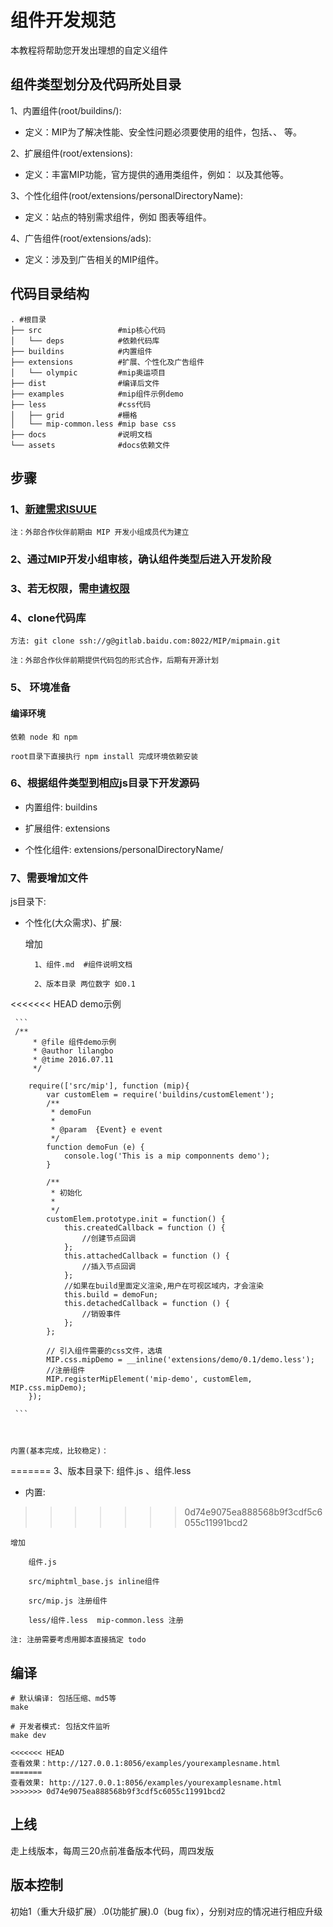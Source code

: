 # 组件开发规范

本教程将帮助您开发出理想的自定义组件

## 组件类型划分及代码所处目录

1、内置组件(root/buildins/): 
    
* 定义：MIP为了解决性能、安全性问题必须要使用的组件，包括<mip-img>、<mip-video>、<mip-pixl> 等。

2、扩展组件(root/extensions): 
    
* 定义：丰富MIP功能，官方提供的通用类组件，例如：<mip-iframe> 以及其他等。

3、个性化组件(root/extensions/personalDirectoryName): 

* 定义：站点的特别需求组件，例如 图表等组件。

4、广告组件(root/extensions/ads): 

* 定义：涉及到广告相关的MIP组件。

## 代码目录结构
```
. #根目录
├── src                 #mip核心代码
│   └── deps            #依赖代码库
├── buildins            #内置组件
├── extensions          #扩展、个性化及广告组件
│   └── olympic         #mip奥运项目
├── dist                #编译后文件
├── examples            #mip组件示例demo
├── less                #css代码
│   ├── grid            #栅格
│   └── mip-common.less #mip base css
├── docs                #说明文档
└── assets              #docs依赖文件
```

## 步骤

### 1、[新建需求ISUUE](http://gitlab.baidu.com/MIP/mipmain/issues)

    注：外部合作伙伴前期由 MIP 开发小组成员代为建立

### 2、通过MIP开发小组审核，确认组件类型后进入开发阶段

### 3、若无权限，需[申请权限](mailto:lilangbo@baidu.com/shenzhou@baidu.com)

### 4、clone代码库

    方法: git clone ssh://g@gitlab.baidu.com:8022/MIP/mipmain.git 
        
    注：外部合作伙伴前期提供代码包的形式合作，后期有开源计划

### 5、 环境准备

#### 编译环境

    依赖 node 和 npm

    root目录下直接执行 npm install 完成环境依赖安装

### 6、根据组件类型到相应js目录下开发源码

- 内置组件: buildins

- 扩展组件: extensions

- 个性化组件: extensions/personalDirectoryName/
    
### 7、需要增加文件

js目录下:
    
- 个性化(大众需求)、扩展: 
        
    增加 

        1、组件.md  #组件说明文档

        2、版本目录 两位数字 如0.1 

<<<<<<< HEAD
	 demo示例
	        
	 ```
	 /**
		 * @file 组件demo示例
		 * @author lilangbo
		 * @time 2016.07.11
		 */

		require(['src/mip'], function (mip){
		    var customElem = require('buildins/customElement');
		    /**
		     * demoFun
		     *
		     * @param  {Event} e event
		     */
		    function demoFun (e) {
		        console.log('This is a mip componnents demo');
		    }

		    /**
		     * 初始化
		     *
		     */
		    customElem.prototype.init = function() {
		        this.createdCallback = function () {
		            //创建节点回调
		        };
		        this.attachedCallback = function () {
		            //插入节点回调
		        };
		        //如果在build里面定义渲染,用户在可视区域内，才会渲染
		        this.build = demoFun;
		        this.detachedCallback = function () {
		            //销毁事件
		        };
		    };

		    // 引入组件需要的css文件，选填
		    MIP.css.mipDemo = __inline('extensions/demo/0.1/demo.less');
		    //注册组件
		    MIP.registerMipElement('mip-demo', customElem, MIP.css.mipDemo);
		});

	 ```



    内置(基本完成，比较稳定)：
=======
        3、版本目录下: 组件.js 、组件.less 

- 内置:
>>>>>>> 0d74e9075ea888568b9f3cdf5c6055c11991bcd2

    增加 

        组件.js  

        src/miphtml_base.js inline组件  

        src/mip.js 注册组件

        less/组件.less  mip-common.less 注册

    注: 注册需要考虑用脚本直接搞定 todo

## 编译

```
# 默认编译: 包括压缩、md5等
make

# 开发者模式: 包括文件监听
make dev

<<<<<<< HEAD
查看效果：http://127.0.0.1:8056/examples/yourexamplesname.html
=======
查看效果: http://127.0.0.1:8056/examples/yourexamplesname.html
>>>>>>> 0d74e9075ea888568b9f3cdf5c6055c11991bcd2
```

## 上线

走上线版本，每周三20点前准备版本代码，周四发版

## 版本控制

初始1（重大升级扩展）.0(功能扩展).0（bug fix），分别对应的情况进行相应升级
